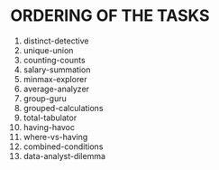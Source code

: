 # ORDERING OF THE TASKS

1. distinct-detective
2. unique-union
3. counting-counts
4. salary-summation
5. minmax-explorer
6. average-analyzer
7. group-guru
8. grouped-calculations
9. total-tabulator
10. having-havoc
11. where-vs-having
12. combined-conditions
13. data-analyst-dilemma